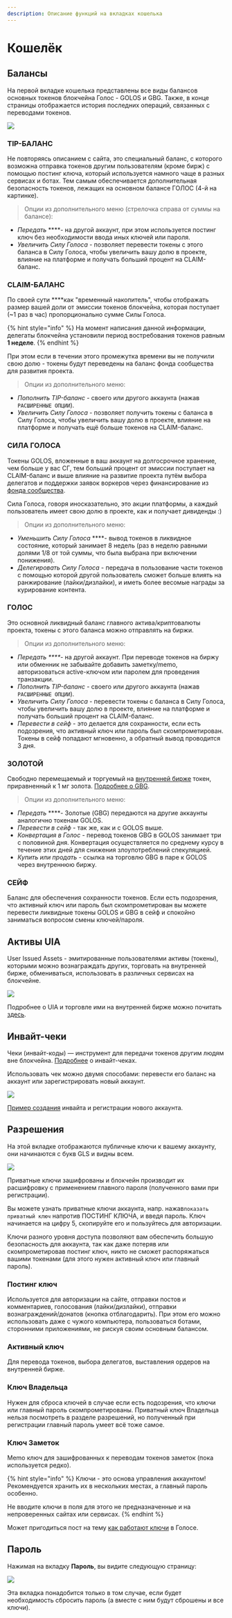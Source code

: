 ```yaml
---
description: Описание функций на вкладках кошелька
---
```


# Кошелёк

## Балансы <a id="&#x431;&#x430;&#x43B;&#x430;&#x43D;&#x441;&#x44B;"></a>

На первой вкладке кошелька представлены все виды балансов основных токенов блокчейна Голос - GOLOS и GBG. Также, в конце страницы отображается история последних операций, связанных с переводами токенов.

![](../../.gitbook/assets/1.png)

### **TIP-БАЛАНС**

Не повторяясь описанием с сайта, это специальный баланс, с которого возможна отправка токенов другим пользователям \(кроме бирж\) с помощью постинг ключа, который используется намного чаще в разных сервисах и ботах. Тем самым обеспечивается дополнительная безопасность токенов, лежащих на основном балансе ГОЛОС \(4-й на картинке\).

> Опции из дополнительного меню \(стрелочка справа от суммы на балансе\):

* _Передать_ ****- на другой аккаунт, при этом используется постинг ключ без необходимости ввода иных ключей или пароля.
* _Увеличить Силу Голоса_ - позволяет перевести токены с этого баланса в Силу Голоса, чтобы увеличить вашу долю в проекте, влияние на платформе и получать больший процент на CLAIM-баланс.

### **CLAIM-БАЛАНС**

По своей сути ****как "временный накопитель", чтобы отображать размер вашей доли от эмиссии токенов блокчейна, которая поступает \(~1 раз в час\) пропорционально сумме Силы Голоса.

{% hint style="info" %}
На момент написания данной информации, делегаты блокчейна установили период востребования токенов равным **1 неделе**.
{% endhint %}

При этом если в течении этого промежутка времени вы не получили свою долю - токены будут переведены на баланс фонда сообщества для развития проекта.

> Опции из дополнительного меню:

* _Пополнить TIP-баланс_ - своего или другого аккаунта \(нажав `РАСШИРЕННЫЕ ОПЦИИ`\).
* _Увеличить Силу Голоса_ - позволяет получить токены с баланса в Силу Голоса, чтобы увеличить вашу долю в проекте, влияние на платформе и получать ещё больше токенов на CLAIM-баланс.

### **СИЛА ГОЛОСА**

Токены GOLOS, вложенные в ваш аккаунт на долгосрочное хранение, чем больше у вас СГ, тем больший процент от эмиссии поступает на CLAIM-баланс и выше влияние на развитие проекта путём выбора делегатов и поддержки заявок воркеров через финансирование из [фонда сообщества](../update.md#dobavlena-sistema-vorkerov).

Сила Голоса, говоря иносказательно, это акции платформы, а каждый пользователь имеет свою долю в проекте, как и получает дивиденды :\)

> Опции из дополнительного меню:

* _Уменьшить Силу Голоса_ ****- вывод токенов в ликвидное состояние, который занимает 8 недель \(раз в неделю равными долями 1/8 от той суммы, что была выбрана при включении понижения\).
* _Делегировать Силу Голоса_ - передача в пользование части токенов с помощью которой другой пользователь сможет больше влиять на ранжирование \(лайки/дизлайки\), и иметь более весомые награды за курирование контента.

### **ГОЛОС**

Это основной ликвидный баланс главного актива/криптовалюты проекта, токены с этого баланса можно отправлять на биржи. 

> Опции из дополнительного меню:

* _Передать ****_- на другой аккаунт. При переводе токенов на биржу или обменник не забывайте добавить заметку/memo, авторизоваться active-ключом или паролем для проведения транзакции.
* _Пополнить TIP-баланс_ - своего или другого аккаунта \(нажав `РАСШИРЕННЫЕ ОПЦИИ`\).
* _Увеличить Силу Голоса_ - перевести токены с баланса в Силу Голоса, чтобы увеличить вашу долю в проекте, влияние на платформе и получать больший процент на CLAIM-баланс.
* _Перевести в сейф_ - это делается для сохранности, если есть подозрения, что активный ключ или пароль был скомпрометирован. Токены в сейф попадают мгновенно, а обратный вывод проводится 3 дня.

### **ЗОЛОТОЙ**

Cвободно перемещаемый и торгуемый на [внутренней бирже](https://golos.id/ru--golos/@allforyou/torguem-na-vnutrennei-birzhe-golosa) токен, приравненный к 1 мг золота. [Подробнее о GBG](../faq.md#pochemu-vveden-token-gbg-zolotoi).

> Опции из дополнительного меню:

* _Передать_ ****- Золотые \(GBG\) передаются на другие аккаунты аналогично токенам GOLOS.
* _Перевести в сейф_ - так же, как и с GOLOS выше.
* _Конвертация в Голос_ - перевод токенов GBG в GOLOS занимает три с половиной дня. Конвертация осуществляется по среднему курсу в течение этих дней для снижения злоупотреблений спекуляцией.
* _Купить или продать_ - ссылка на торговлю GBG в паре к GOLOS через внутреннюю биржу.

### СЕЙФ

Баланс для обеспечения сохранности токенов. Если есть подозрения, что активный ключ или пароль был скомпрометирован вы можете перевести ликвидные токены GOLOS и GBG в сейф и спокойно заниматься вопросом смены ключей/пароля. 

## Активы UIA

User Issued Assets - эмитированные пользователями активы \(токены\), которыми можно вознаграждать других, торговать на внутренней бирже, обмениваться, использовать в различных сервисах на блокчейне. 

![](../../.gitbook/assets/3.png)

Подробнее о UIA и торговле ими на внутренней бирже можно почитать [здесь](https://golos.id/ru--golos/@allforyou/torguem-na-vnutrennei-birzhe-golosa). 

## Инвайт-чеки

Чеки \(инвайт-коды\) — инструмент для передачи токенов другим людям вне блокчейна. [Подробнее](https://golos.id/ru--golos/@lex/cheki-kak-instrument-peredachi-tokenov) о инвайт-чеках.  
  
Использовать чек можно двумя способами: перевести его баланс на аккаунт или зарегистрировать новый аккаунт.

![](../../.gitbook/assets/4.png)

[Пример создания](https://golos.id/ru--golos/@lllll1ll/registraciya-akkaunta-po-invait-kodu) инвайта и регистрации нового аккаунта.

## Разрешения <a id="&#x440;&#x430;&#x437;&#x440;&#x435;&#x448;&#x435;&#x43D;&#x438;&#x44F;"></a>

На этой вкладке отображаются публичные ключи к вашему аккаунту, они начинаются с букв GLS и видны всем.

![](../../.gitbook/assets/2.png)

Приватные ключи зашифрованы и блокчейн производит их расшифровку с применением главного пароля \(полученного вами при регистрации\).  
  
Вы можете узнать приватные ключи аккаунта, напр. нажав`показать приватный ключ` напротив ПОСТИНГ КЛЮЧА, и введя пароль. Ключ начинается на цифру 5, скопируйте его и пользуйтесь для авторизации.   
  
Ключи разного уровня доступа позволяют вам обеспечить большую безопасность для аккаунта, так как даже потеряв или скомпрометировав постинг ключ, никто не сможет распоряжаться вашими токенами \(для этого нужен активный ключ или главный пароль\).  

### **Постинг ключ**

Используется для авторизации на сайте, отправки постов и комментариев, голосования \(лайки/дизлайки\), отправки вознаграждений/донатов \(кнопка отблагодарить\). При этом его можно использовать даже с чужого компьютера, пользоваться ботами, сторонними приложениями, не рискуя своим основным балансом.

### **Активный ключ**

Для перевода токенов, выбора делегатов, выставления ордеров на внутренней бирже.

### **Ключ Владельца**

Нужен для сброса ключей в случае если есть подозрения, что ключи или главный пароль скомпрометированы. Приватный ключ Владельца нельзя посмотреть в разделе разрешений, но полученный при регистрации главный пароль умеет всё тоже самое.

### **Ключ Заметок**

Memo ключ для зашифрованных к переводам токенов заметок \(пока используется редко\).

{% hint style="info" %}
Ключи - это основа управления аккаунтом! Рекомендуется хранить их в нескольких местах, а главный пароль особенно.  
  
Не вводите ключи в поля для этого не предназначенные и на непроверенных сайтах или сервисах.
{% endhint %}

Может пригодиться пост на тему [как работают ключи](https://golos.id/ru--golos/@lindsay/kak-rabotayut-klyuchi-i-paroli-golosa) в Голосе.

## Пароль

Нажимая на вкладку **Пароль**, вы видите следующую страницу:

![](../../.gitbook/assets/5.png)

Эта вкладка понадобится только в том случае, если будет необходимость сбросить пароль \(а вместе с ним будут сброшены и все ключи\).

